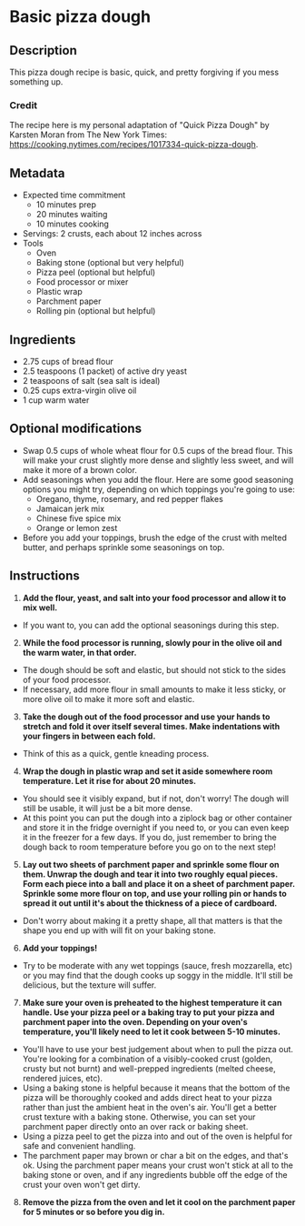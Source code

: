 # Basic pizza dough

## Description

This pizza dough recipe is basic, quick, and pretty forgiving if you mess something up.

### Credit

The recipe here is my personal adaptation of "Quick Pizza Dough" by Karsten Moran from The New York Times: https://cooking.nytimes.com/recipes/1017334-quick-pizza-dough.

## Metadata

- Expected time commitment
  - 10 minutes prep
  - 20 minutes waiting
  - 10 minutes cooking
- Servings: 2 crusts, each about 12 inches across
- Tools
  - Oven
  - Baking stone (optional but very helpful)
  - Pizza peel (optional but helpful)
  - Food processor or mixer
  - Plastic wrap
  - Parchment paper
  - Rolling pin (optional but helpful)

## Ingredients

- 2.75 cups of bread flour
- 2.5 teaspoons (1 packet) of active dry yeast
- 2 teaspoons of salt (sea salt is ideal)
- 0.25 cups extra-virgin olive oil 
- 1 cup warm water

## Optional modifications

- Swap 0.5 cups of whole wheat flour for 0.5 cups of the bread flour. This will make your crust slightly more dense and slightly less sweet, and will make it more of a brown color.
- Add seasonings when you add the flour. Here are some good seasoning options you might try, depending on which toppings you're going to use:
  - Oregano, thyme, rosemary, and red pepper flakes
  - Jamaican jerk mix
  - Chinese five spice mix
  - Orange or lemon zest
- Before you add your toppings, brush the edge of the crust with melted butter, and perhaps sprinkle some seasonings on top.

## Instructions

1. **Add the flour, yeast, and salt into your food processor and allow it to mix well.**
  - If you want to, you can add the optional seasonings during this step.
2. **While the food processor is running, slowly pour in the olive oil and the warm water, in that order.**
  - The dough should be soft and elastic, but should not stick to the sides of your food processor.
  - If necessary, add more flour in small amounts to make it less sticky, or more olive oil to make it more soft and elastic.
3. **Take the dough out of the food processor and use your hands to stretch and fold it over itself several times. Make indentations with your fingers in between each fold.**
  - Think of this as a quick, gentle kneading process.
4. **Wrap the dough in plastic wrap and set it aside somewhere room temperature. Let it rise for about 20 minutes.**
  - You should see it visibly expand, but if not, don't worry! The dough will still be usable, it will just be a bit more dense.
  - At this point you can put the dough into a ziplock bag or other container and store it in the fridge overnight if you need to, or you can even keep it in the freezer for a few days. If you do, just remember to bring the dough back to room temperature before you go on to the next step!
5. **Lay out two sheets of parchment paper and sprinkle some flour on them. Unwrap the dough and tear it into two roughly equal pieces. Form each piece into a ball and place it on a sheet of parchment paper. Sprinkle some more flour on top, and use your rolling pin or hands to spread it out until it's about the thickness of a piece of cardboard.**
  - Don't worry about making it a pretty shape, all that matters is that the shape you end up with will fit on your baking stone.
6. **Add your toppings!**
  - Try to be moderate with any wet toppings (sauce, fresh mozzarella, etc) or you may find that the dough cooks up soggy in the middle. It'll still be delicious, but the texture will suffer.
7. **Make sure your oven is preheated to the highest temperature it can handle. Use your pizza peel or a baking tray to put your pizza and parchment paper into the oven. Depending on your oven's temperature, you'll likely need to let it cook between 5-10 minutes.**
  - You'll have to use your best judgement about when to pull the pizza out. You're looking for a combination of a visibly-cooked crust (golden, crusty but not burnt) and well-prepped ingredients (melted cheese, rendered juices, etc).
  - Using a baking stone is helpful because it means that the bottom of the pizza will be thoroughly cooked and adds direct heat to your pizza rather than just the ambient heat in the oven's air. You'll get a better crust texture with a baking stone. Otherwise, you can set your parchment paper directly onto an over rack or baking sheet.
  - Using a pizza peel to get the pizza into and out of the oven is helpful for safe and convenient handling.
  - The parchment paper may brown or char a bit on the edges, and that's ok. Using the parchment paper means your crust won't stick at all to the baking stone or oven, and if any ingredients bubble off the edge of the crust your oven won't get dirty.
8. **Remove the pizza from the oven and let it cool on the parchment paper for 5 minutes or so before you dig in.**

